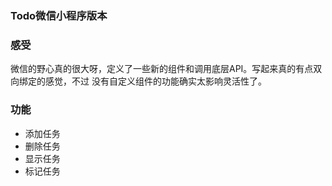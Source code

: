 ### Todo微信小程序版本

### 感受
微信的野心真的很大呀，定义了一些新的组件和调用底层API。写起来真的有点双向绑定的感觉，不过
没有自定义组件的功能确实太影响灵活性了。

### 功能

* 添加任务
* 删除任务
* 显示任务
* 标记任务